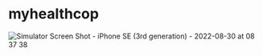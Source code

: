 # myhealthcop
![Simulator Screen Shot - iPhone SE (3rd generation) - 2022-08-30 at 08 37 38](https://user-images.githubusercontent.com/18312736/187390595-4ca17011-a3d1-43e7-8e66-d535c471f26a.png)
